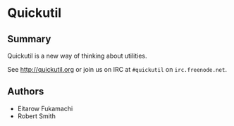 Quickutil
=========

Summary
-------

Quickutil is a new way of thinking about utilities.

See http://quickutil.org or join us on IRC at `#quickutil` on
`irc.freenode.net`.


Authors
-------

  * Eitarow Fukamachi
  * Robert Smith
